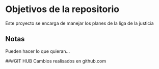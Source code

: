 # Objetivos de la repositorio

Este proyecto se encarga de manejar los planes de la liga de la justicia


## Notas
Pueden hacer lo que quieran...

###GIT HUB
Cambios realisados en github.com
